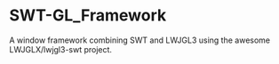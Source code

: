 # SWT-GL_Framework
A window framework combining SWT and LWJGL3 using the awesome LWJGLX/lwjgl3-swt project.
